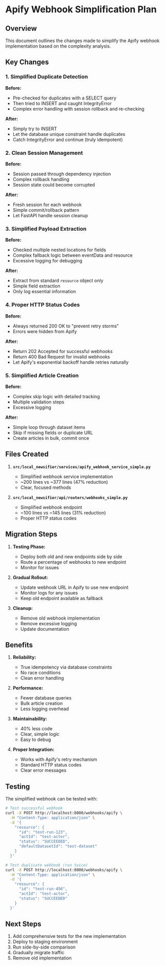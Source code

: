 # Apify Webhook Simplification Plan

## Overview

This document outlines the changes made to simplify the Apify webhook implementation based on the complexity analysis.

## Key Changes

### 1. Simplified Duplicate Detection

**Before:**
- Pre-checked for duplicates with a SELECT query
- Then tried to INSERT and caught IntegrityError
- Complex error handling with session rollback and re-checking

**After:**
- Simply try to INSERT
- Let the database unique constraint handle duplicates
- Catch IntegrityError and continue (truly idempotent)

### 2. Clean Session Management

**Before:**
- Session passed through dependency injection
- Complex rollback handling
- Session state could become corrupted

**After:**
- Fresh session for each webhook
- Simple commit/rollback pattern
- Let FastAPI handle session cleanup

### 3. Simplified Payload Extraction

**Before:**
- Checked multiple nested locations for fields
- Complex fallback logic between eventData and resource
- Excessive logging for debugging

**After:**
- Extract from standard `resource` object only
- Simple field extraction
- Only log essential information

### 4. Proper HTTP Status Codes

**Before:**
- Always returned 200 OK to "prevent retry storms"
- Errors were hidden from Apify

**After:**
- Return 202 Accepted for successful webhooks
- Return 400 Bad Request for invalid webhooks
- Let Apify's exponential backoff handle retries naturally

### 5. Simplified Article Creation

**Before:**
- Complex skip logic with detailed tracking
- Multiple validation steps
- Excessive logging

**After:**
- Simple loop through dataset items
- Skip if missing fields or duplicate URL
- Create articles in bulk, commit once

## Files Created

1. **`src/local_newsifier/services/apify_webhook_service_simple.py`**
   - Simplified webhook service implementation
   - ~200 lines vs ~377 lines (47% reduction)
   - Clear, focused methods

2. **`src/local_newsifier/api/routers/webhooks_simple.py`**
   - Simplified webhook endpoint
   - ~100 lines vs ~145 lines (31% reduction)
   - Proper HTTP status codes

## Migration Steps

1. **Testing Phase:**
   - Deploy both old and new endpoints side by side
   - Route a percentage of webhooks to new endpoint
   - Monitor for issues

2. **Gradual Rollout:**
   - Update webhook URL in Apify to use new endpoint
   - Monitor logs for any issues
   - Keep old endpoint available as fallback

3. **Cleanup:**
   - Remove old webhook implementation
   - Remove excessive logging
   - Update documentation

## Benefits

1. **Reliability:**
   - True idempotency via database constraints
   - No race conditions
   - Clean error handling

2. **Performance:**
   - Fewer database queries
   - Bulk article creation
   - Less logging overhead

3. **Maintainability:**
   - 40% less code
   - Clear, simple logic
   - Easy to debug

4. **Proper Integration:**
   - Works with Apify's retry mechanism
   - Standard HTTP status codes
   - Clear error messages

## Testing

The simplified webhook can be tested with:

```bash
# Test successful webhook
curl -X POST http://localhost:8000/webhooks/apify \
  -H "Content-Type: application/json" \
  -d '{
    "resource": {
      "id": "test-run-123",
      "actId": "test-actor",
      "status": "SUCCEEDED",
      "defaultDatasetId": "test-dataset"
    }
  }'

# Test duplicate webhook (run twice)
curl -X POST http://localhost:8000/webhooks/apify \
  -H "Content-Type: application/json" \
  -d '{
    "resource": {
      "id": "test-run-456",
      "actId": "test-actor",
      "status": "SUCCEEDED"
    }
  }'
```

## Next Steps

1. Add comprehensive tests for the new implementation
2. Deploy to staging environment
3. Run side-by-side comparison
4. Gradually migrate traffic
5. Remove old implementation
